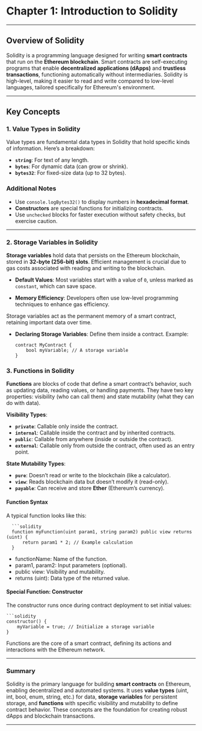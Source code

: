 # Chapter 1: Introduction to Solidity

---

## Overview of Solidity

Solidity is a programming language designed for writing **smart contracts** that run on the **Ethereum blockchain**. Smart contracts are self-executing programs that enable **decentralized applications (dApps)** and **trustless transactions**, functioning automatically without intermediaries. Solidity is high-level, making it easier to read and write compared to low-level languages, tailored specifically for Ethereum's environment.

---

## Key Concepts

### 1. Value Types in Solidity

Value types are fundamental data types in Solidity that hold specific kinds of information. Here’s a breakdown:

- **`string`**: For text of any length.
- **`bytes`**: For dynamic data (can grow or shrink).
- **`bytes32`**: For fixed-size data (up to 32 bytes).

### Additional Notes
- Use `console.logBytes32()` to display numbers in **hexadecimal format**.
- **Constructors** are special functions for initializing contracts.
- Use `unchecked` blocks for faster execution without safety checks, but exercise caution.

---

### 2. Storage Variables in Solidity

**Storage variables** hold data that persists on the Ethereum blockchain, stored in **32-byte (256-bit) slots**. Efficient management is crucial due to gas costs associated with reading and writing to the blockchain.

- **Default Values**: Most variables start with a value of `0`, unless marked as `constant`, which can save space.

- **Memory Efficiency**: Developers often use low-level programming techniques to enhance gas efficiency.

Storage variables act as the permanent memory of a smart contract, retaining important data over time.

- **Declaring Storage Variables**: Define them inside a contract. Example:
  ```solidity
  contract MyContract {
      bool myVariable; // A storage variable
  }
### 3. Functions in Solidity
**Functions** are blocks of code that define a smart contract’s behavior, such as updating data, reading values, or handling payments. They have two key properties: visibility (who can call them) and state mutability (what they can do with data).

**Visibility Types**:

- **`private`**: Callable only inside the contract.
- **`internal`**: Callable inside the contract and by inherited contracts.
- **`public`**: Callable from anywhere (inside or outside the contract).
- **`external`**: Callable only from outside the contract, often used as an entry point.

**State Mutability Types**:

- **`pure`**: Doesn’t read or write to the blockchain (like a calculator).
- **`view`**: Reads blockchain data but doesn’t modify it (read-only).
- **`payable`**: Can receive and store **Ether** (Ethereum’s currency).


#### Function Syntax
A typical function looks like this:

	  ```solidity
	  function myFunction(uint param1, string param2) public view returns (uint) {
	      return param1 * 2; // Example calculation
	  }
- functionName: Name of the function.
- param1, param2: Input parameters (optional).
- public view: Visibility and mutability.
- returns (uint): Data type of the returned value.

#### Special Function: Constructor
The constructor runs once during contract deployment to set initial values:

	```solidity
	constructor() {
	    myVariable = true; // Initialize a storage variable
	}
Functions are the core of a smart contract, defining its actions and interactions with the Ethereum network.

---
### Summary
Solidity is the primary language for building **smart contracts** on Ethereum, enabling decentralized and automated systems. It uses **value types** (uint, int, bool, enum, string, etc.) for data, **storage variables** for persistent storage, and **functions** with specific visibility and mutability to define contract behavior. These concepts are the foundation for creating robust dApps and blockchain transactions.

---
   



